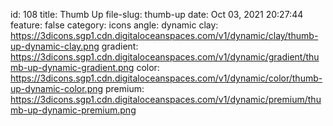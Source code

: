 id: 108
title: Thumb Up 
file-slug: thumb-up
date: Oct 03, 2021 20:27:44
feature: false
category: icons
angle: dynamic
clay: https://3dicons.sgp1.cdn.digitaloceanspaces.com/v1/dynamic/clay/thumb-up-dynamic-clay.png
gradient: https://3dicons.sgp1.cdn.digitaloceanspaces.com/v1/dynamic/gradient/thumb-up-dynamic-gradient.png
color: https://3dicons.sgp1.cdn.digitaloceanspaces.com/v1/dynamic/color/thumb-up-dynamic-color.png
premium: https://3dicons.sgp1.cdn.digitaloceanspaces.com/v1/dynamic/premium/thumb-up-dynamic-premium.png
